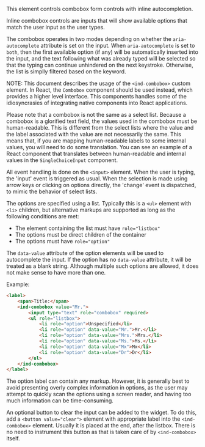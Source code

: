 This element controls combobox form controls with inline autocompletion.

Inline combobox controls are inputs that will show available options that match
the user input as the user types.

The combobox operates in two modes depending on whether the `aria-autocomplete`
attribute is set on the input. When `aria-autocomplete` is set to `both`, then
the first available option (if any) will be automatically inserted into the
input, and the text following what was already typed will be selected so that
the typing can continue unhindered on the next keystroke. Otherwise, the list
is simplly filtered based on the keyword.

NOTE: This document describes the usage of the `<ind-combobox>` custom element.
In React, the `Combobox` component should be used instead, which provides a
higher level interface. This components handles some of the idiosyncrasies of
integrating native components into React applications.

Please note that a combobox is not the same as a select list. Because a combobox
is a glorified text field, the values used in the combobox must be
human-readable. This is different from the select lists where the value and the
label associated with the value are not necessarily the same. This means that,
if you are mapping human-readable labels to some internal values, you will need
to do some translation. You can see an example of a React component that
translates between human-readable and internal values in the `SingleChoiceInput`
component.

All event handling is done on the `<input>` element. When the user is typing,
the 'input' event is triggered as usual. When the selection is made using arrow
keys or clicking on options directly, the 'change' event is dispatched, to mimic
the behavior of select lists.

The options are specified using a list. Typically this is a `<ul>` element with
`<li>` children, but alternative markups are supported as long as the following
conditions are met:

- The element containing the list must have `role="listbox"`
- The options must be direct children of the container
- The options must have `role="option"`

The `data-value` attribute of the option elements will be used to autocomplete
the input. If the option has no `data-value` attribute, it will be treated as
a blank string. Although multiple such options are allowed, it does not make
sense to have more than one.

Example:

```html
<label>
    <span>Title:</span>
    <ind-combobox value="Mr.">
        <input type="text" role="combobox" required>
        <ul role="listbox">
            <li role="option">Unspecified</li>
            <li role="option" data-value="Mr.">Mr.</li>
            <li role="option" data-value="Mrs.">Mrs.</li>
            <li role="option" data-value="Ms.">Ms.</li>
            <li role="option" data-value="Mx">Mx</li>
            <li role="option" data-value="Dr">Dr</li>
        </ul>
    </ind-combobox>
</label>
```

The option label can contain any markup. However, it is generally best to avoid
presenting overly complex information in options, as the user may attempt to
quickly scan the options using a screen reader, and having too much information
can be time-consuming.

An optional button to clear the input can be added to the widget. To do this,
add a `<button value="clear">` element with appropriate label into the
`<ind-combobox>` element. Usually it is placed at the end, after the listbox.
There is no need to instrument this button as that is taken care of by
`<ind-combobox>` itself.
